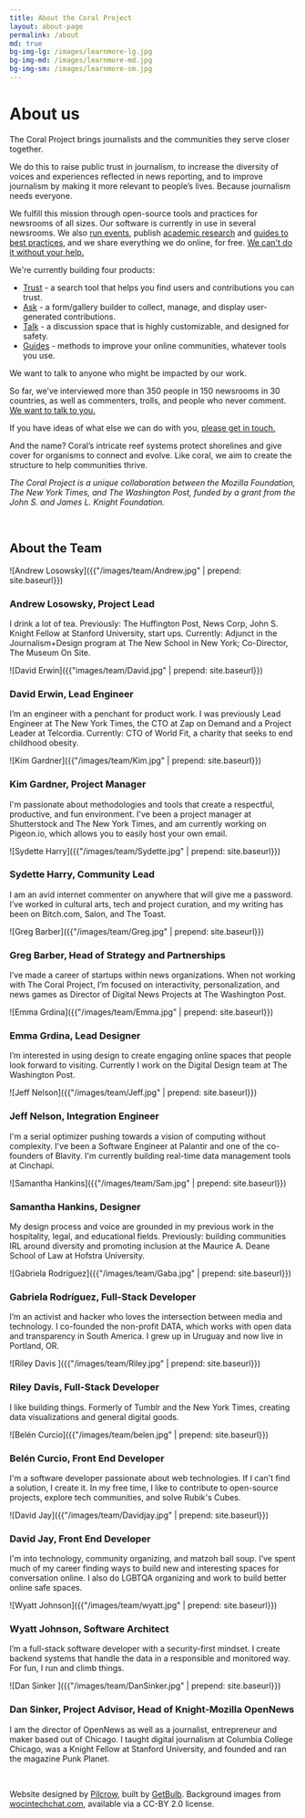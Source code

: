 ```yaml
---
title: About the Coral Project
layout: about-page
permalink: /about
md: true
bg-img-lg: /images/learnmore-lg.jpg
bg-img-md: /images/learnmore-md.jpg
bg-img-sm: /images/learnmore-sm.jpg
---
```

# About us

The Coral Project brings journalists and the communities they serve closer together. 

We do this to raise public trust in journalism, to increase the diversity of voices and experiences reflected in news reporting, and to improve journalism by making it more relevant to people’s lives. Because journalism needs everyone. 

We fulfill this mission through open-source tools and practices for newsrooms of all sizes. Our software is currently in use in several newsrooms. We also [run events](https://blog.coralproject.net/beyond-comments-our-first-event/), publish [academic research](https://coralproject.net/research.html) and [guides to best practices](https://blog.coralproject.net/), and we share everything we do online, for free. [We can't do it without your help.](https://coralproject.net/contribute.html)

We're currently building four products:

* [Trust](/products/trust.html) - a search tool that helps you find users and contributions you can trust.
* [Ask](/products/ask.html) -  a form/gallery builder to collect, manage, and display user-generated contributions.
* [Talk](/products/talk.html) - a discussion space that is highly customizable, and designed for safety.
* [Guides](/products/guides.html) - methods to improve your online communities, whatever tools you use.

We want to talk to anyone who might be impacted by our work.

So far, we’ve interviewed more than 350 people in 150 newsrooms in 30 countries, as well as commenters, trolls, and people who never comment. [We want to talk to you.](/contact.html)

If you have ideas of what else we can do with you, [please get in touch.](/contact.html)

And the name? Coral’s intricate reef systems protect shorelines and give cover for organisms to connect and evolve. Like coral, we aim to create the structure to help communities thrive.

*The Coral Project is a unique collaboration between the Mozilla Foundation, The New York Times, and The Washington Post, funded by a grant from the John S. and James L. Knight Foundation.*

&nbsp;
&nbsp;

## About the Team

![Andrew Losowsky]({{"/images/team/Andrew.jpg" | prepend: site.baseurl}})

### Andrew Losowsky, Project Lead
I drink a lot of tea. Previously: The Huffington Post, News Corp, John S. Knight Fellow at Stanford University, start ups. Currently: Adjunct in the Journalism+Design program at The New School in New York; Co-Director, The Museum On Site.

![David Erwin]({{"images/team/David.jpg" | prepend: site.baseurl}})

### David Erwin, Lead Engineer
I’m an engineer with a penchant for product work. I was previously Lead Engineer at The New York Times, the CTO at Zap on Demand and a Project Leader at Telcordia. Currently: CTO of World Fit, a charity that seeks to end childhood obesity.

![Kim Gardner]({{"/images/team/Kim.jpg" | prepend: site.baseurl}})

### Kim Gardner, Project Manager
I'm passionate about methodologies and tools that create a respectful, productive, and fun environment. I've been a project manager at Shutterstock and The New York Times, and am currently working on Pigeon.io, which allows you to easily host your own email.

![Sydette Harry]({{"/images/team/Sydette.jpg" | prepend: site.baseurl}})

### Sydette Harry, Community Lead
I am an avid internet commenter on anywhere that will give me a password. I’ve worked in cultural arts, tech and project curation, and my writing has been on Bitch.com, Salon, and The Toast.

![Greg Barber]({{"/images/team/Greg.jpg" | prepend: site.baseurl}})

### Greg Barber, Head of Strategy and Partnerships
I’ve made a career of startups within news organizations. When not working with The Coral Project, I’m focused on interactivity, personalization, and news games as Director of Digital News Projects at The Washington Post.

![Emma Grdina]({{"/images/team/Emma.jpg" | prepend: site.baseurl}})

### Emma Grdina, Lead Designer
I’m interested in using design to create engaging online spaces that people look forward to visiting. Currently I work on the Digital Design team at The Washington Post.

![Jeff Nelson]({{"/images/team/Jeff.jpg" | prepend: site.baseurl}})

### Jeff Nelson, Integration Engineer
I'm a serial optimizer pushing towards a vision of computing without complexity. I've been a Software Engineer at Palantir and one of the co-founders of Blavity. I'm currently building real-time data management tools at Cinchapi. 

![Samantha Hankins]({{"/images/team/Sam.jpg" | prepend: site.baseurl}})

### Samantha Hankins, Designer
My design process and voice are grounded in my previous work in the hospitality, legal, and educational fields. Previously: building communities IRL around diversity and promoting inclusion at the Maurice A. Deane School of Law at Hofstra University.

![Gabriela Rodríguez]({{"/images/team/Gaba.jpg" | prepend: site.baseurl}})

### Gabriela Rodríguez, Full-Stack Developer
I’m an activist and hacker who loves the intersection between media and technology. I co-founded the non-profit DATA, which works with open data and transparency in South America. I grew up in Uruguay and now live in Portland, OR.

![Riley Davis ]({{"/images/team/Riley.jpg" | prepend: site.baseurl}})

### Riley Davis, Full-Stack Developer
I like building things. Formerly of Tumblr and the New York Times, creating data visualizations and general digital goods.

![Belén Curcio]({{"/images/team/belen.jpg" | prepend: site.baseurl}})

### Belén Curcio, Front End Developer
I'm a software developer passionate about web technologies. If I can't find a solution, I create it. In my free time, I like to contribute to open-source projects, explore tech communities, and solve Rubik's Cubes.

![David Jay]({{"/images/team/Davidjay.jpg" | prepend: site.baseurl}})

### David Jay, Front End Developer
I'm into technology, community organizing, and matzoh ball soup. I’ve spent much of my career finding ways to build new and interesting spaces for conversation online. I also do LGBTQA organizing and work to build better online safe spaces.

![Wyatt Johnson]({{"/images/team/wyatt.jpg" | prepend: site.baseurl}})

### Wyatt Johnson, Software Architect
I’m a full-stack software developer with a security-first mindset. I create backend systems that handle the data in a responsible and monitored way. For fun, I run and climb things.

![Dan Sinker ]({{"/images/team/DanSinker.jpg" | prepend: site.baseurl}})

### Dan Sinker, Project Advisor, Head of Knight-Mozilla OpenNews
I am the director of OpenNews as well as a journalist, entrepreneur and maker based out of Chicago. I taught digital journalism at Columbia College Chicago, was a Knight Fellow at Stanford University, and founded and ran the magazine Punk Planet.

&nbsp;
&nbsp;


Website designed by [Pilcrow](http://www.pilcrow.ie/), built by [GetBulb](http://www.getbulb.com/). Background images from [wocintechchat.com](http://www.wocintechchat.com/), available via a CC-BY 2.0 license.

